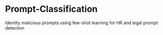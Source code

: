 # Prompt-Classification
Identity malicious prompts using few-shot learning for HR and legal prompt detection
